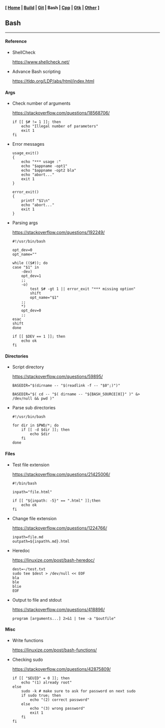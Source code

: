 <link href="style.css" rel="stylesheet"></link>

**[ [Home](00-Home.html) | [Build](05-Build.html) | [Git](10-Git.html) | Bash | [Cpp](25-Cpp.html) | [Gtk](30-Gtk.html) | [Other](99-Other.html) ]**

## Bash

---

#### Reference

* ShellCheck
    
    https://www.shellcheck.net/  

* Advance Bash scripting
    
    https://tldp.org/LDP/abs/html/index.html  


#### Args

* Check number of arguments
    
    https://stackoverflow.com/questions/18568706/  
    
    ```
    if [[ $# != 1 ]]; then
        echo "Illegal number of parameters"
        exit 1
    fi
    ```

* Error messages
    
    ```
    usage_exit()
    {
        echo "*** usage :"
        echo "$appname -opt1"
        echo "$appname -opt2 bla"
        echo "abort..."
        exit 1
    }

    error_exit()
    {
        printf "$1\n"
        echo "abort..."
        exit 1
    }
    ```

* Parsing args
    
    https://stackoverflow.com/questions/192249/  

    ```
    #!/usr/bin/bash

    opt_dev=0
    opt_name=""

    while (($#)); do
    case "$1" in
        -dev)
        opt_dev=1
        ;;
        -o)
            test $# -gt 1 || error_exit "*** missing option"
            shift
            opt_name="$1"
        ;;
        *)
        opt_dev=0
        ;;
    esac
    shift
    done

    if [[ $DEV == 1 ]]; then
        echo ok
    fi
    ```


#### Directories

* Script directory
    
    https://stackoverflow.com/questions/59895/  
    
    `BASEDIR="$(dirname -- "$(readlink -f -- "$0";)")"`
    
    `BASEDIR="$( cd -- "$( dirname -- "${BASH_SOURCE[0]}" )" &> /dev/null && pwd )"`

* Parse sub directories

    ```
    #!/usr/bin/bash

    for dir in $PWD/*; do
        if [[ -d $dir ]]; then
            echo $dir
        fi
    done
    ```


#### Files

* Test file extension
    
    https://stackoverflow.com/questions/21425006/  
    
    ```
    #!/bin/bash

    inpath="file.html"

    if [[ "${inpath: -5}" == ".html" ]];then
        echo ok
    fi
    ```

* Change file extension
    
    https://stackoverflow.com/questions/1224766/  

    ```
    inpath=file.md
    outpath=${inpath%.md}.html
    ```
* Heredoc
    
    https://linuxize.com/post/bash-heredoc/  
    
    ```
    dest=~/test.txt
    sudo tee $dest > /dev/null << EOF
    bla
    ble
    blie
    EOF
    ```

* Output to file and stdout
    
    https://stackoverflow.com/questions/418896/  
    
    ```
    program [arguments...] 2>&1 | tee -a "$outfile"
    ```


#### Misc

* Write functions
    
    https://linuxize.com/post/bash-functions/  

* Checking sudo
    
    https://stackoverflow.com/questions/42875809/  
    
    ```
    if [[ "$EUID" = 0 ]]; then
        echo "(1) already root"
    else
        sudo -k # make sure to ask for password on next sudo
        if sudo true; then
            echo "(2) correct password"
        else
            echo "(3) wrong password"
            exit 1
        fi
    fi
    ```

